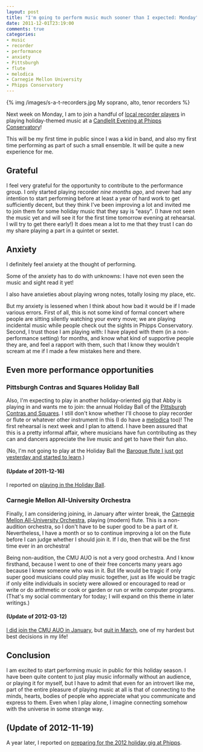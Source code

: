 ```yaml
---
layout: post
title: "I'm going to perform music much sooner than I expected: Monday"
date: 2011-12-01T23:19:00
comments: true
categories:
- music
- recorder
- performance
- anxiety
- Pittsburgh
- flute
- melodica
- Carnegie Mellon University
- Phipps Conservatory
---
```

{% img /images/s-a-t-recorders.jpg My soprano, alto, tenor recorders %}

Next week on Monday, I am to join a handful of [local recorder players](http://www.andrew.cmu.edu/user/lukas/pcars/Welcome.html) in playing holiday-themed music at a [Candlelit Evening at Phipps Conservatory](http://phipps.conservatory.org/exhibits-and-events/featured-event.aspx?eventid=259)!

This will be my first time in public since I was a kid in band, and also my first time performing as part of such a small ensemble. It will be quite a new experience for me.

## Grateful

I feel very grateful for the opportunity to contribute to the performance group. I only started playing recorder *nine months ago*, and never had any intention to start performing before at least a year of hard work to get sufficiently decent, but they think I've been improving a lot and invited me to join them for some holiday music that they say is "easy". (I have not seen the music yet and will see it for the first time tomorrow evening at rehearsal. I will try to get there early!) It does mean a lot to me that they trust I can do my share playing a part in a quintet or sextet.

## Anxiety

I definitely feel anxiety at the thought of performing.

Some of the anxiety has to do with unknowns: I have not even seen the music and sight read it yet!

I also have anxieties about playing wrong notes, totally losing my place, etc.

But my anxiety is lessened when I think about how bad it would be if I made various errors. First of all, this is not some kind of formal concert where people are sitting silently watching your every move; we are playing incidental music while people check out the sights in Phipps Conservatory. Second, I trust those I am playing with: I have played with them (in a non-performance setting) for months, and know what kind of supportive people they are, and feel a rapport with them, such that I know they wouldn't scream at me if I made a few mistakes here and there.

## Even more performance opportunities

### Pittsburgh Contras and Squares Holiday Ball

Also, I'm expecting to play in another holiday-oriented gig that Abby is playing in and wants me to join: the annual Holiday Ball of the [Pittsburgh Contras and Squares](http://pittsburghcontra.org/). I still don't know whether I'll choose to play recorder or flute or whatever other instrument in this (I do have a [melodica](/blog/2011/10/01/run-shadyside-5k-outrunning-mickey-mouse-and-lending-a-trumpet/) too)! The first rehearsal is next week and I plan to attend.  I have been assured that this is a pretty informal affair, where musicians have fun contributing as they can and dancers appreciate the live music and get to have their fun also.

(No, I'm not going to play at the Holiday Ball the [Baroque flute I just got yesterday and started to learn](/blog/2011/11/30/bought-a-baroque-flute/).)

#### (Update of 2011-12-16)

I reported on [playing in the Holiday Ball](/blog/2011/12/16/playing-recorder-and-flute-at-the-holiday-ball/).

### Carnegie Mellon All-University Orchestra

Finally, I am considering joining, in January after winter break, the [Carnegie Mellon All-University Orchestra](http://www.andrew.cmu.edu/user/auo/), playing (modern) flute. This is a non-audition orchestra, so I don't have to be super good to be a part of it. Nevertheless, I have a month or so to continue improving a lot on the flute before I can judge whether I should join it. If I do, then that will be the first time ever in an orchestra!

Being non-audition, the CMU AUO is not a very good orchestra. And I know firsthand, because I went to one of their free concerts many years ago because I knew someone who was in it. But life would be tragic if only super good musicians could play music together, just as life would be tragic if only elite individuals in society were allowed or encouraged to read or write or do arithmetic or cook or garden or run or write computer programs. (That's my social commentary for today; I will expand on this theme in later writings.)

#### (Update of 2012-03-12)

[I did join the CMU AUO in January](/blog/2012/02/01/joining-an-orchestra-learning-in-the-face-of-terror/), but [quit in March](/blog/2012/03/12/quitting-the-cmu-all-university-orchestra-one-of-the-hardest-decisions-in-my-life/), one of my hardest but best decisions in my life!

## Conclusion

I am excited to start performing music in public for this holiday season. I have been quite content to just play music informally without an audience, or playing it for myself, but I have to admit that even for an introvert like me, part of the entire pleasure of playing music at all is that of connecting to the minds, hearts, bodies of people who appreciate what you communicate and express to them. Even when I play alone, I imagine connecting somehow with the universe in some strange way.

## (Update of 2012-11-19)

A year later, I reported on [preparing for the 2012 holiday gig at Phipps](/blog/2012/11/19/preparing-for-december-9-recorder-performance-in-phipps-conservatory/).

